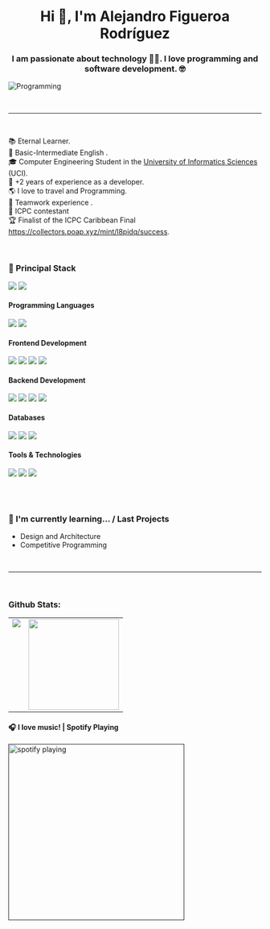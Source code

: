 <!--div style="text-align:center"><img src="./img/welcome.png" alt="background" style="width:70%; margin-left:auto; margin-right:auto; display: block; width:300px"/></div-->

<h1 align="center">Hi 👋, I'm Alejandro Figueroa Rodríguez</h1>
<h3 align="center">I am passionate about technology 🧑‍💻. I love programming and software development. 🤓</h3>
<img align='center' alt=Programming src="https://wallpaperaccess.com/full/3239444.jpg">
<p align="left"><p/>

</br>

--- 
</br>

📚 Eternal Learner.<br/>
🌱 Basic-Intermediate English .<br/>
🎓 Computer Engineering Student in the [University of Informatics Sciences](https://www.uci.cu/en) (UCI).<br/>
💼 +2 years of experience as a developer.<br/>
🌎 I love to travel and Programming.<br/>
🔭 Teamwork experience .<br/>
🧠 ICPC contestant <br/>
🏆 Finalist of the ICPC Caribbean Final https://collectors.poap.xyz/mint/l8pidq/success. 


</br>

<h3>
  🚀 Principal Stack
</h3> 
<p>
  <img src="https://img.shields.io/badge/Django-003300?style=for-the-badge&logo=django&logoColor=white">
  <img src="https://img.shields.io/badge/React-20232A?style=for-the-badge&logo=react&logoColor=61DAFB">
</p>
  
<h4>Programming Languages</h4>
<p>
  <img src="https://img.shields.io/badge/Python-000000?style=for-the-badge&logo=python&logoColor=white">
  <img src="https://img.shields.io/badge/JavaScript-F7DF1E?style=for-the-badge&logo=javascript&logoColor=black">
</p>
<h4>Frontend Development</h4>
<p>
  <img src="https://img.shields.io/badge/HTML5-E34F26?style=for-the-badge&logo=html5&logoColor=white">
  <img src="https://img.shields.io/badge/CSS3-1572B6?style=for-the-badge&logo=css3&logoColor=white">
  <img src="https://img.shields.io/badge/React-20232A?style=for-the-badge&logo=react&logoColor=61DAFB">
  <img src="https://img.shields.io/badge/Tailwind-DD0031?style=for-the-badge&logo=tailwindcss&logoColor=white">
</p>
<h4>Backend Development</h4>
<p>
  <img src="https://img.shields.io/badge/Django-003300?style=for-the-badge&logo=django&logoColor=white">
  <img src="https://img.shields.io/badge/FastApi-212121?style=for-the-badge&logo=fastapi&logoColor=white">
  <img src="https://img.shields.io/badge/Node.js-339933?style=for-the-badge&logo=nodedotjs&logoColor=white">
  <img src="https://img.shields.io/badge/Express.js-000000?style=for-the-badge&logo=express&logoColor=white">
</p>
<h4>Databases</h4>
<p>
  <img src="https://img.shields.io/badge/MongoDB-white?style=for-the-badge&logo=mongodb&logoColor=4EA94B">
  <img src="https://img.shields.io/badge/MySQL-005C84?style=for-the-badge&logo=mysql&logoColor=white">
  <img src="https://img.shields.io/badge/PostgreSQL-0F2484?style=for-the-badge&logo=PostgreSQL&logoColor=white">
</p>
<h4>Tools & Technologies</h4>
<p>
  <img src="https://img.shields.io/badge/Git-F05032?style=for-the-badge&logo=git&logoColor=white">
  <img src="https://img.shields.io/badge/GitHub-100000?style=for-the-badge&logo=github&logoColor=white">
  <img src="https://img.shields.io/badge/Postman-FF6C37?style=for-the-badge&logo=Postman&logoColor=white">
</p>
</br>

</br>

### 🌱 I'm currently learning... / Last Projects

- Design and Architecture
- Competitive Programming

</br>

--- 
</br>

### Github Stats:

<table>
  <tr>
    <td valign="top"><img src="https://github-readme-stats.vercel.app/api/top-langs?username=ale-01cu&show_icons=true&locale=en&layout=compact"/></td>
    <td valign="top"><img height="180em" src="https://github-readme-stats.vercel.app/api?username=ale-01cu&show_icons=true&locale=en" /></td>
  </tr>
</table>


#### 🎧 I love music! | Spotify Playing
[<img src="https://spotify-now-playing-kappa.vercel.app/api/spotify-playing" alt="spotify playing" width="350" />]()
